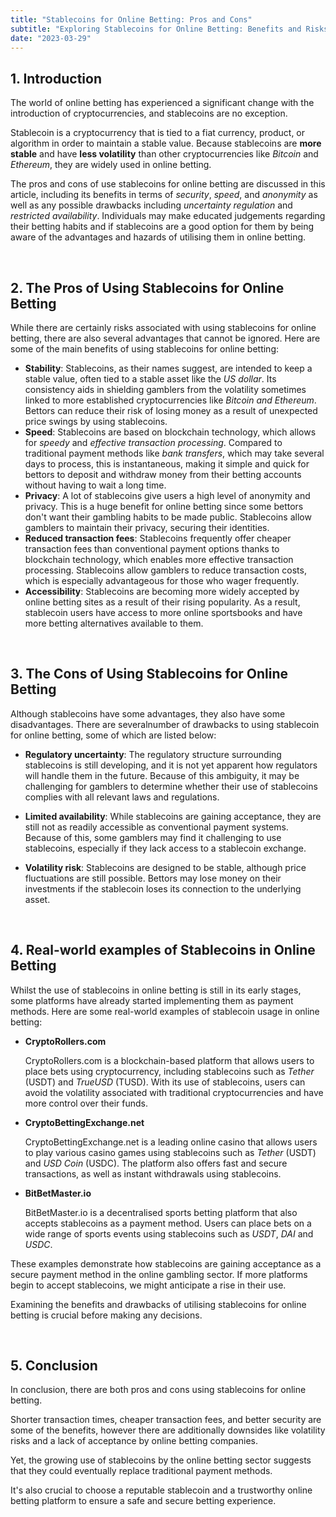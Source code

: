 ```yaml
---
title: "Stablecoins for Online Betting: Pros and Cons"
subtitle: "Exploring Stablecoins for Online Betting: Benefits and Risks to Consider."
date: "2023-03-29"
---
```


## 1. Introduction

The world of online betting has experienced a significant change with the introduction of cryptocurrencies, and stablecoins are no exception.

Stablecoin is a cryptocurrency that is tied to a fiat currency, product, or algorithm in order to maintain a stable value. Because stablecoins are **more stable** and have **less volatility** than other cryptocurrencies like _Bitcoin_ and _Ethereum_, they are widely used in online betting.

The pros and cons of use stablecoins for online betting are discussed in this article, including its benefits in terms of _security_, _speed_, and _anonymity_ as well as any possible drawbacks including _uncertainty regulation_ and _restricted availability_. Individuals may make educated judgements regarding their betting habits and if stablecoins are a good option for them by being aware of the advantages and hazards of utilising them in online betting.

<br/>

## 2. The Pros of Using Stablecoins for Online Betting

While there are certainly risks associated with using stablecoins for online betting, there are also several advantages that cannot be ignored. Here are some of the main benefits of using stablecoins for online betting:

- **Stability**: Stablecoins, as their names suggest, are intended to keep a stable value, often tied to a stable asset like the _US dollar_. Its consistency aids in shielding gamblers from the volatility sometimes linked to more established cryptocurrencies like _Bitcoin and Ethereum_. Bettors can reduce their risk of losing money as a result of unexpected price swings by using stablecoins.
- **Speed**: Stablecoins are based on blockchain technology, which allows for _speedy_ and _effective transaction processing_. Compared to traditional payment methods like _bank transfers_, which may take several days to process, this is instantaneous, making it simple and quick for bettors to deposit and withdraw money from their betting accounts without having to wait a long time.
- **Privacy**: A lot of stablecoins give users a high level of anonymity and privacy. This is a huge benefit for online betting since some bettors don't want their gambling habits to be made public. Stablecoins allow gamblers to maintain their privacy, securing their identities.
- **Reduced transaction fees**: Stablecoins frequently offer cheaper transaction fees than conventional payment options thanks to blockchain technology, which enables more effective transaction processing. Stablecoins allow gamblers to reduce transaction costs, which is especially advantageous for those who wager frequently.
- **Accessibility**: Stablecoins are becoming more widely accepted by online betting sites as a result of their rising popularity. As a result, stablecoin users have access to more online sportsbooks and have more betting alternatives available to them.

<br/>

## 3. The Cons of Using Stablecoins for Online Betting

Although stablecoins have some advantages, they also have some disadvantages. There are severalnumber of drawbacks to using stablecoin for online betting, some of which are listed below:

- **Regulatory uncertainty**: The regulatory structure surrounding stablecoins is still developing, and it is not yet apparent how regulators will handle them in the future. Because of this ambiguity, it may be challenging for gamblers to determine whether their use of stablecoins complies with all relevant laws and regulations.

- **Limited availability**: While stablecoins are gaining acceptance, they are still not as readily accessible as conventional payment systems. Because of this, some gamblers may find it challenging to use stablecoins, especially if they lack access to a stablecoin exchange.

- **Volatility risk**: Stablecoins are designed to be stable, although price fluctuations are still possible. Bettors may lose money on their investments if the stablecoin loses its connection to the underlying asset.

<br/>

## 4. Real-world examples of Stablecoins in Online Betting

Whilst the use of stablecoins in online betting is still in its early stages, some platforms have already started implementing them as payment methods. Here are some real-world examples of stablecoin usage in online betting:

- **CryptoRollers.com**

  CryptoRollers.com is a blockchain-based platform that allows users to place bets using cryptocurrency, including stablecoins such as _Tether_ (USDT) and _TrueUSD_ (TUSD). With its use of stablecoins, users can avoid the volatility associated with traditional cryptocurrencies and have more control over their funds.

- **CryptoBettingExchange.net**

  CryptoBettingExchange.net is a leading online casino that allows users to play various casino games using stablecoins such as _Tether_ (USDT) and _USD Coin_ (USDC). The platform also offers fast and secure transactions, as well as instant withdrawals using stablecoins.

- **BitBetMaster.io**

  BitBetMaster.io is a decentralised sports betting platform that also accepts stablecoins as a payment method. Users can place bets on a wide range of sports events using stablecoins such as _USDT_, _DAI_ and _USDC_.

These examples demonstrate how stablecoins are gaining acceptance as a secure payment method in the online gambling sector. If more platforms begin to accept stablecoins, we might anticipate a rise in their use.

Examining the benefits and drawbacks of utilising stablecoins for online betting is crucial before making any decisions.

<br/>

## 5. Conclusion

In conclusion, there are both pros and cons using stablecoins for online betting.

Shorter transaction times, cheaper transaction fees, and better security are some of the benefits, however there are additionally downsides like volatility risks and a lack of acceptance by online betting companies.

Yet, the growing use of stablecoins by the online betting sector suggests that they could eventually replace traditional payment methods.

It's also crucial to choose a reputable stablecoin and a trustworthy online betting platform to ensure a safe and secure betting experience.
